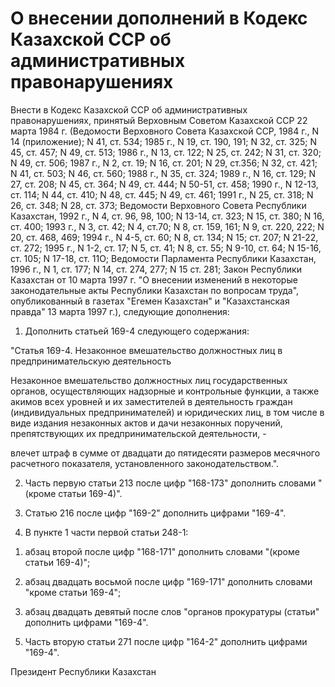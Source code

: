 # О внесении дополнений в Кодекс Казахской ССР об административных правонарушениях

Внести в Кодекс Казахской ССР об административных правонарушениях, принятый Верховным Советом Казахской ССР 22 марта 1984 г. (Ведомости Верховного Совета Казахской ССР, 1984 г., N 14 (приложение); N 41, ст. 534; 1985 г., N 19, ст. 190, 191; N 32, ст. 325; N 45, ст. 457; N 49, ст. 513; 1986 г., N 13, ст. 122; N 25, ст. 242; N 31, ст. 320; N 49, ст. 506; 1987 г., N 2, ст. 19; N 16, ст. 201; N 29, ст.356; N 32, ст. 421; N 41, ст. 503; N 46, ст. 560; 1988 г., N 35, ст. 324; 1989 г., N 16, ст. 129; N 27, ст. 208; N 45, ст. 364; N 49, ст. 444; N 50-51, ст. 458; 1990 г., N 12-13, ст. 114; N 44, ст. 410; N 48, ст. 445; N 49, ст. 461; 1991 г., N 25, ст. 318; N 26, ст. 348; N 28, ст. 373; Ведомости Верховного Совета Республики Казахстан, 1992 г., N 4, ст. 96, 98, 100; N 13-14, ст. 323; N 15, ст. 380; N 16, ст. 400; 1993 г., N 3, ст. 42; N 4, ст.70; N 8, ст. 159, 161; N 9, ст. 220, 222; N 20, ст. 468, 469; 1994 г., N 4-5, ст. 60; N 8, ст. 134; N 15; ст. 207; N 21-22, ст. 272; 1995 г., N 1-2, ст. 17; N 5, ст. 41; N 8, ст. 55; N 9-10, ст. 64; N 15-16, ст. 105; N 17-18, ст. 11О; Ведомости Парламента Республики Казахстан, 1996 г., N 1, ст. 177; N 14, ст. 274, 277; N 15 ст. 281; Закон Республики Казахстан от 10 марта 1997 г. "О внесении изменений в некоторые законодательные акты Республики Казахстан по вопросам труда", опубликованный в газетах "Егемен Казахстан" и "Казахстанская правда" 13 марта 1997 г.), следующие дополнения:

1. Дополнить статьей 169-4 следующего содержания:

"Статья 169-4. Незаконное вмешательство должностных лиц в предпринимательскую деятельность

Незаконное вмешательство должностных лиц государственных органов, осуществляющих надзорные и контрольные функции, а также акимов всех уровней и их заместителей в деятельность граждан (индивидуальных предпринимателей) и юридических лиц, в том числе в виде издания незаконных актов и дачи незаконных поручений, препятствующих их предпринимательской деятельности, -

влечет штраф в сумме от двадцати до пятидесяти размеров месячного расчетного показателя, установленного законодательством.".

2. Часть первую статьи 213 после цифр "168-173" дополнить словами "(кроме статьи 169-4)".

3. Статью 216 после цифр "169-2" дополнить цифрами "169-4".

4. В пункте 1 части первой статьи 248-1:

1) абзац второй после цифр "168-171" дополнить словами "(кроме статьи 169-4)";

2) абзац двадцать восьмой после цифр "169-171" дополнить словами "кроме статьи 169-4";

3) абзац двадцать девятый после слов "органов прокуратуры (статьи" дополнить цифрами "169-4".

5. Часть вторую статьи 271 после цифр "164-2" дополнить цифрами "169-4".

Президент Республики Казахстан

